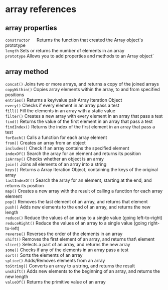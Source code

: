 # array references

## array properties
``constructor	``Returns the function that created the Array object's prototype\
``length``	Sets or returns the number of elements in an array\
``prototype``	Allows you to add properties and methods to an Array object`


## array method
``concat()``	Joins two or more arrays, and returns a copy of the joined arrays\
``copyWithin()``	Copies array elements within the array, to and from specified positions\
``entries()``	Returns a key/value pair Array Iteration Object\
``every()``	Checks if every element in an array pass a test\
``fill()``	Fill the elements in an array with a static value\
``filter()``	Creates a new array with every element in an array that pass a test\
``find()``	Returns the value of the first element in an array that pass a test\
``findIndex()``	Returns the index of the first element in an array that pass a test\
``forEach()``	Calls a function for each array element\
``from()``	Creates an array from an object\
``includes()``	Check if an array contains the specified element\
``indexOf()``	Search the array for an element and returns its position\
``isArray()``	Checks whether an object is an array\
``join()``	Joins all elements of an array into a string\
``keys()``	Returns a Array Iteration Object, containing the keys of the original array\
``lastIndexOf()``	Search the array for an element, starting at the end, and returns its position\
``map()``	Creates a new array with the result of calling a function for each array element\
``pop()``	Removes the last element of an array, and returns that element\
``push()``	Adds new elements to the end of an array, and returns the new length\
``reduce()``	Reduce the values of an array to a single value (going left-to-right)\
``reduceRight()``	Reduce the values of an array to a single value (going right-to-left)\
``reverse()``	Reverses the order of the elements in an array\
``shift()``	Removes the first element of an array, and returns that\ element\
``slice()``	Selects a part of an array, and returns the new array\
``some()``	Checks if any of the elements in an array pass a test\
``sort()``	Sorts the elements of an array\
``splice()``	Adds/Removes elements from an array\
``toString()``	Converts an array to a string, and returns the result\
``unshift()``	Adds new elements to the beginning of an array, and returns the new length\
``valueOf()``	Returns the primitive value of an array
